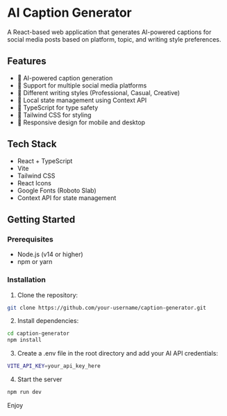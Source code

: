 # AI Caption Generator

A React-based web application that generates AI-powered captions for social media posts based on platform, topic, and writing style preferences.

## Features

- 🤖 AI-powered caption generation
- 📱 Support for multiple social media platforms
- 🎨 Different writing styles (Professional, Casual, Creative)
- 💾 Local state management using Context API
- 🎯 TypeScript for type safety
- 🎨 Tailwind CSS for styling
- 📱 Responsive design for mobile and desktop

## Tech Stack

- React + TypeScript
- Vite
- Tailwind CSS
- React Icons
- Google Fonts (Roboto Slab)
- Context API for state management

## Getting Started

### Prerequisites

- Node.js (v14 or higher)
- npm or yarn

### Installation

1. Clone the repository:
```bash
git clone https://github.com/your-username/caption-generator.git
```

2. Install dependencies:
```bash
cd caption-generator
npm install
```

3. Create a .env file in the root directory and add your AI API credentials:
```bash
VITE_API_KEY=your_api_key_here
```

4. Start the server
```bash
npm run dev
```

Enjoy